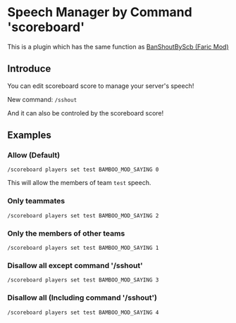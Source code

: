 # Speech Manager by Command 'scoreboard'
This is a plugin which has the same function as [BanShoutByScb (Faric Mod)](https://github.com/wifi-left/BanShoutByScb)

## Introduce
You can edit scoreboard score to manage your server's speech!

New command: `/sshout`

And it can also be controled by the scoreboard score!

## Examples
### Allow (Default)
```
/scoreboard players set test BAMBOO_MOD_SAYING 0
```

This will allow the members of team `test` speech.

### Only teammates
```
/scoreboard players set test BAMBOO_MOD_SAYING 2
```

### Only the members of other teams
```
/scoreboard players set test BAMBOO_MOD_SAYING 1
```
### Disallow all except command '/sshout'
```
/scoreboard players set test BAMBOO_MOD_SAYING 3
```

### Disallow all (Including command '/sshout')
```
/scoreboard players set test BAMBOO_MOD_SAYING 4
```